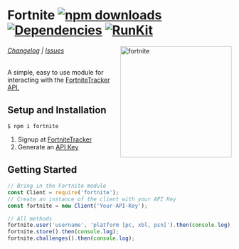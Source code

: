 # Fortnite [![npm downloads](https://img.shields.io/npm/dt/fortnite.svg?maxAge=3600)](https://www.npmjs.com/package/fortnite) [![Dependencies](https://img.shields.io/david/jake-ruston/fortnite.svg?maxAge=3600)](https://david-dm.org/jake-ruston/fortnite) [![RunKit](https://badge.runkitcdn.com/fortnite.svg)](https://npm.runkit.com/fortnite)

<img src="https://upload.wikimedia.org/wikipedia/commons/3/36/Fortnite.png" alt="fortnite" width="250" align="right" />

###### [Changelog](https://github.com/Jake-Ruston/fortnite/wiki/Changelog) | [Issues](https://github.com/Jake-Ruston/fortnite/issues)

A simple, easy to use module for interacting with the [FortniteTracker](https://fortnitetracker.com/) [API.](https://fortnitetracker.com/site-api)

## Setup and Installation
```
$ npm i fortnite
```

1. Signup at [FortniteTracker](https://fortnitetracker.com/)
2. Generate an [API Key](https://fortnitetracker.com/site-api)

## Getting Started
```js
// Bring in the Fortnite module
const Client = require('fortnite');
// Create an instance of the client with your API Key
const fortnite = new Client('Your-API-Key');

// All methods
fortnite.user('username', 'platform [pc, xbl, psn]').then(console.log);
fortnite.store().then(console.log);
fortnite.challenges().then(console.log);
```
